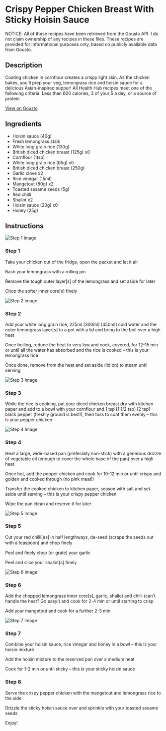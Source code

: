 # Crispy Pepper Chicken Breast With Sticky Hoisin Sauce

NOTICE: All of these recipes have been retrieved from the Gousto API. I do not claim ownership of any recipes in these files. These recipes are provided for informational purposes only, based on publicly available data from Gousto.

## Description

Coating chicken in cornflour creates a crispy light skin. As the chicken bakes, you'll prep your veg, lemongrass rice and hoisin sauce for a delicious Asian-inspired supper! All Health Hub recipes meet one of the following criteria: Less than 600 calories, 3 of your 5 a day, or a source of protein

[View on Gousto](https://www.gousto.co.uk/recipes/cookbook/crispy-pepper-chicken-breast-with-sticky-hoisin-sauce)

## Ingredients

- Hoisin sauce (40g)
- Fresh lemongrass stalk
- White long grain rice (130g)
- British diced chicken breast (125g) x0
- Cornflour (1tsp)
- White long grain rice (65g) x0
- British diced chicken breast (250g)
- Garlic clove x2
- Rice vinegar (15ml)
- Mangetout (80g) x2
- Toasted sesame seeds (5g)
- Red chilli
- Shallot x2
- Hoisin sauce (20g) x0
- Honey (25g)

## Instructions

![Step 1 Image](https://production-media.gousto.co.uk/cms/recipe-step-image/Step-1-1720448436876-x200.jpg)

### Step 1

Take your chicken out of the fridge, open the packet and let it air

Bash your lemongrass with a rolling pin

Remove the tough outer layer[s] of the lemongrass and set aside for later

Chop the softer inner core[s] finely

![Step 2 Image](https://production-media.gousto.co.uk/cms/recipe-step-image/Step-2-1720448447210-x200.jpg)

### Step 2

Add your white long grain rice, 225ml <span class="text-purple">[300ml]</span> <span class="text-danger">[450ml]</span> cold water and the outer lemongrass layer[s] to a pot with a lid and bring to the boil over a high heat

Once boiling, reduce the heat to very low and cook, covered, for 12-15 min or until all the water has absorbed and the rice is cooked – this is your lemongrass rice

Once done, remove from the heat and set aside (lid on) to steam until serving

![Step 3 Image](https://production-media.gousto.co.uk/cms/recipe-step-image/Step-3-1720448453334-x200.jpg)

### Step 3

While the rice is cooking, pat your diced chicken breast dry with kitchen paper and add to a bowl with your cornflour and 1 tsp <span class="text-purple">[1 1/2 tsp]</span> <span class="text-danger">[2 tsp]</span> black pepper (freshly ground is best!), then toss to coat them evenly – this is your pepper chicken

![Step 4 Image](https://production-media.gousto.co.uk/cms/recipe-step-image/Step-4-1720448459331-x200.jpg)

### Step 4

Heat a large, wide-based pan (preferably non-stick) with a generous drizzle of vegetable oil (enough to cover the whole base of the pan) over a high heat

Once hot, add the pepper chicken and cook for 10-12 min or until crispy and golden and cooked through (no pink meat!)

Transfer the cooked chicken to kitchen paper, season with salt and set aside until serving – this is your crispy pepper chicken

Wipe the pan clean and reserve it for later

![Step 5 Image](https://production-media.gousto.co.uk/cms/recipe-step-image/Step-5-1720448465978-x200.jpg)

### Step 5

Cut your red chilli[es]<span class="text-danger"> </span>in half lengthways, de-seed (scrape the seeds out with a teaspoon) and chop ﬁnely

Peel and finely chop (or grate) your garlic

Peel and slice your shallot[s] finely

![Step 6 Image](https://production-media.gousto.co.uk/cms/recipe-step-image/Step-6-1720448472476-x200.jpg)

### Step 6

Add the chopped lemongrass inner core[s], garlic, shallot and chilli (can't handle the heat? Go easy!) and cook for 2-4 min or until starting to crisp

Add your mangetout and cook for a further 2-3 min

![Step 7 Image](https://production-media.gousto.co.uk/cms/recipe-step-image/Step-7-1720448476679-x200.jpg)

### Step 7

Combine your hoisin sauce, rice vinegar and honey in a bowl – this is your hoisin mixture

Add the hoisin mixture to the reserved pan over a medium heat

Cook for 1-2 min or until sticky – this is your sticky hoisin sauce

### Step 8

Serve the crispy pepper chicken with the mangetout and lemongrass rice to the side

Drizzle the sticky hoisin sauce over and sprinkle with your toasted sesame seeds

Enjoy!

